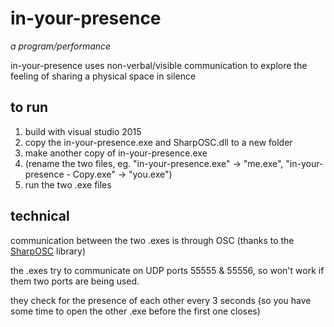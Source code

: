 in-your-presence
=====
_a program/performance_

in-your-presence uses non-verbal/visible communication to explore the feeling of sharing a physical space in silence

to run
-----
1. build with visual studio 2015
2. copy the in-your-presence.exe and SharpOSC.dll to a new folder
3. make another copy of in-your-presence.exe
4. (rename the two files, eg. "in-your-presence.exe" -> "me.exe", "in-your-presence - Copy.exe" -> "you.exe")
5. run the two .exe files

technical
-----
communication between the two .exes is through OSC (thanks to the [SharpOSC](https://github.com/ValdemarOrn/SharpOSC) library)

the .exes try to communicate on UDP ports 55555 & 55556, so won't work if them two ports are being used.

they check for the presence of each other every 3 seconds (so you have some time to open the other .exe before the first one closes)
